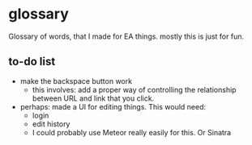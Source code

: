 # glossary

Glossary of words, that I made for EA things. mostly this is just for fun.

## to-do list

- make the backspace button work
  - this involves: add a proper way of controlling the relationship between URL and link that you click.
- perhaps: made a UI for editing things. This would need:
  - login
  - edit history
  - I could probably use Meteor really easily for this. Or Sinatra
